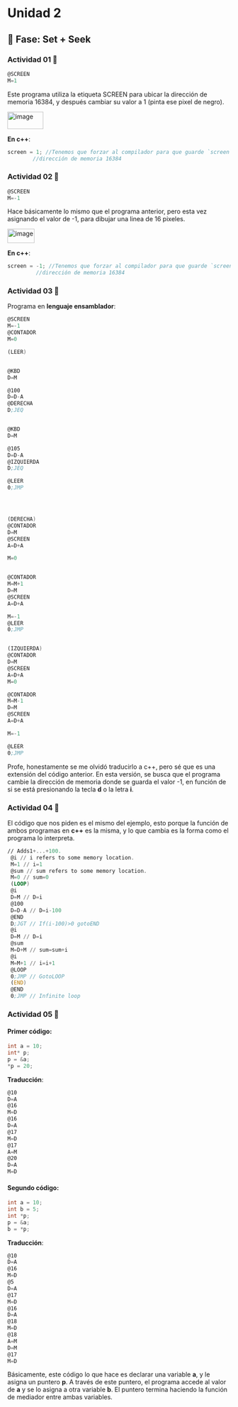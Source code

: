 # Unidad 2

## 🔎 Fase: Set + Seek

### Actividad 01  🐧
``` asm
@SCREEN
M=1
```
Este programa utiliza la etiqueta SCREEN para ubicar la dirección de memoria 16384, y después cambiar su valor a 1 (pinta ese pixel de negro).  

<img width="81" height="39" alt="image" src="https://github.com/user-attachments/assets/2be21c77-8bf4-444f-9a8a-8c713d5b2ed0" />


**En c++**:  
``` c++
screen = 1; //Tenemos que forzar al compilador para que guarde `screen` en la
	    //dirección de memoria 16384
```

### Actividad 02 🐧
``` asm
@SCREEN
M=-1
```
Hace básicamente lo mismo que el programa anterior, pero esta vez asignando el valor de -1, para dibujar una linea de 16 pixeles.  

<img width="61" height="32" alt="image" src="https://github.com/user-attachments/assets/36ce0188-5a81-4bf7-966c-f248aeb75c9d" />


**En c++**:  
``` c++
screen = -1; //Tenemos que forzar al compilador para que guarde `screen` en la
	     //dirección de memoria 16384
```

### Actividad 03 🐧  
Programa en **lenguaje ensamblador**:
``` asm
@SCREEN
M=-1
@CONTADOR
M=0

(LEER)


@KBD
D=M

@100
D=D-A
@DERECHA
D;JEQ


@KBD
D=M

@105
D=D-A
@IZQUIERDA
D;JEQ

@LEER
0;JMP




(DERECHA)
@CONTADOR
D=M
@SCREEN
A=D+A

M=0


@CONTADOR
M=M+1
D=M
@SCREEN
A=D+A

M=-1
@LEER
0;JMP


(IZQUIERDA)
@CONTADOR
D=M
@SCREEN
A=D+A
M=0

@CONTADOR
M=M-1
D=M
@SCREEN
A=D+A

M=-1

@LEER
0;JMP
```
Profe, honestamente se me olvidó traducirlo a c++, pero sé que es una extensión del código anterior. En esta versión, se busca que el programa cambie la dirección de memoria donde se guarda el valor -1, en función de si se está presionando la tecla **d** o la letra **i**.

### Actividad 04 🐧  
El código que nos piden es el mismo del ejemplo, esto porque la función de ambos programas en **c++** es la misma, y lo que cambia es la forma como el programa lo interpreta.
``` asm
// Adds1+...+100.
 @i // i refers to some memory location.
 M=1 // i=1
 @sum // sum refers to some memory location.
 M=0 // sum=0
 (LOOP)
 @i
 D=M // D=i
 @100
 D=D-A // D=i-100
 @END
 D;JGT // If(i-100)>0 gotoEND
 @i
 D=M // D=i
 @sum
 M=D+M // sum=sum+i
 @i
 M=M+1 // i=i+1
 @LOOP
 0;JMP // GotoLOOP
 (END)
 @END
 0;JMP // Infinite loop
```

### Actividad 05 🐧  
#### **Primer código**:
``` c++
int a = 10;
int* p;
p = &a;
*p = 20;
```

**Traducción**:
``` asm
@10
D=A
@16
M=D
@16
D=A
@17
M=D
@17
A=M
@20
D=A
M=D
```

#### **Segundo código**:
``` c++
int a = 10;
int b = 5;
int *p;
p = &a;
b = *p;
```
**Traducción**:
``` asm
@10
D=A
@16
M=D
@5
D=A
@17
M=D
@16
D=A
@18
M=D
@18
A=M
D=M
@17
M=D
```
Básicamente, este código lo que hace es declarar una variable **a**, y le asigna un puntero **p**. A través de este puntero, el programa accede al valor de **a** y se lo asigna a otra variable **b**. El puntero termina haciendo la función de mediador entre ambas variables.


